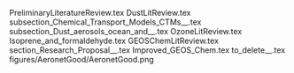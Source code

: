 PreliminaryLiteratureReview.tex
DustLitReview.tex
subsection_Chemical_Transport_Models_CTMs__.tex
subsection_Dust_aerosols_ocean_and__.tex
OzoneLitReview.tex
Isoprene_and_formaldehyde.tex
GEOSChemLitReview.tex
section_Research_Proposal__.tex
Improved_GEOS_Chem.tex
to_delete__.tex
figures/AeronetGood/AeronetGood.png
